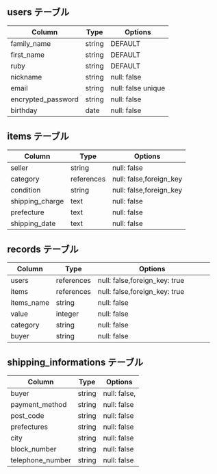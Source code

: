 ## users テーブル

| Column             | Type   | Options     |
| ------------------ | ------ | ----------- |
| family_name        | string | DEFAULT|
| first_name         | string | DEFAULT|
| ruby               | string | DEFAULT|
| nickname           | string | null: false |
| email              | string |null: false unique|
| encrypted_password | string | null: false |
| birthday           | date   | null: false |


## items テーブル

| Column | Type   | Options     |
| ------ | ------ | ----------- |
| seller| string | null: false |
| category |references|null: false,foreign_key|
| condition | string |null: false,foreign_key|
| shipping_charge | text | null: false |　
| prefecture | text | null: false |都道府県
| shipping_date | text | null: false |


## records テーブル

| Column | Type       | Options                        |
| ------ | ---------- | ------------------------------ |
| users | references| null: false,foreign_key: true    |
| items  | references | null: false,foreign_key: true    　　　           |
| items_name | string | null: false          　　　      |
| value | integer | null: false                   　　　 |
| category | string | null: false                  　  |
| buyer | string | null: false                   　　　 |

## shipping_informations テーブル

| Column | Type       | Options                        |
| ------ | ---------- | ------------------------------ |
| buyer | string    | null: false,        |
| payment_method | string     | null: false                |
| post_code | string | null: false               |
| prefectures | string | null: false               |
| city | string | null: false               |
| block_number | string | null: false               |
| telephone_number| string | null: false               |
